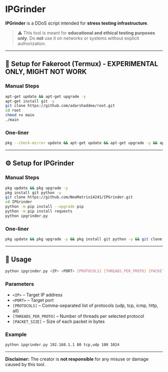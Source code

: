 # IPGrinder

**IPGrinder** is a DDoS script intended for **stress testing infrastructure**.

> ⚠️ This tool is meant for **educational and ethical testing purposes only**. Do **not** use it on networks or systems without explicit authorization.

---

## 🔧 Setup for Fakeroot (Termux) - EXPERIMENTAL ONLY, MIGHT NOT WORK

### Manual Steps

```bash
apt-get update && apt-get upgrade -y
apt-get install git -y
git clone https://github.com/adarshaddee/root.git
cd root
chmod +x main
./main
```

### One-liner

```bash
pkg --check-mirror update && apt-get update && apt-get upgrade -y && apt-get install git -y && git clone https://github.com/adarshaddee/root.git && cd root && chmod +x main && ./main
```

---

## ⚙️ Setup for IPGrinder

### Manual Steps

```bash
pkg update && pkg upgrade -y
pkg install git python -y
git clone https://github.com/NeoMatrix14241/IPGrinder.git
cd IPGrinder
python -m pip install --upgrade pip
python -m pip install requests
python ipgrinder.py
```

### One-liner

```bash
pkg update && pkg upgrade -y && pkg install git python -y && git clone https://github.com/NeoMatrix14241/IPGrinder.git && cd IPGrinder && python -m pip install --upgrade pip && python -m pip install requests && python ipgrinder.py
```

---

## 🚀 Usage

```bash
python ipgrinder.py <IP> <PORT> [PROTOCOLS] [THREADS_PER_PROTO] [PACKET_SIZE]
```

### Parameters

- `<IP>` – Target IP address
- `<PORT>` – Target port
- `[PROTOCOLS]` – Comma-separated list of protocols (udp, tcp, icmp, http, all)
- `[THREADS_PER_PROTO]` – Number of threads per selected protocol
- `[PACKET_SIZE]` – Size of each packet in bytes

### Example

```bash
python ipgrinder.py 192.168.1.1 80 tcp,udp 100 1024
```

---

**Disclaimer:** The creator is **not responsible** for any misuse or damage caused by this tool.
